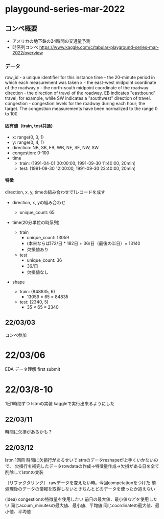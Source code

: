 # playgound-series-mar-2022

## コンペ概要
- アメリカの地下鉄の24時間の交通量予測
- 時系列コンペ
https://www.kaggle.com/c/tabular-playground-series-mar-2022/overview


### データ
row_id - a unique identifier for this instance
time - the 20-minute period in which each measurement was taken
x - the east-west midpoint coordinate of the roadway
y - the north-south midpoint coordinate of the roadway
direction - the direction of travel of the roadway. EB indicates "eastbound" travel, for example, while SW indicates a "southwest" direction of travel.
congestion - congestion levels for the roadway during each hour; the target. The congestion measurements have been normalized to the range 0 to 100.

#### 固有値（train, test共通）
- x: range(0, 3, 1)
- y: range(0, 4, 1)
- direction: NB, SB, EB, WB, NE, SE, NW, SW
- congestion: 0-100
- time
    - train: (1991-04-01 00:00:00, 1991-09-30 11:40:00, 20min)
    - test: (1991-09-30 12:00:00, 1991-09-30 23:40:00, 20min)

#### 特徴
direction, x, y, timeの組み合わせで1レコードを成す
- direction, x, yの組み合わせ
    - unique_count: 65
 
- time(20分単位の時系列)
    - train
        - unique_count: 13059
        - (本来ならば)72/日 * 182日 + 36/日（最後の半日）= 13140
        - 欠損値あり
    - test
        - unique_count: 36
        - 36/日
        - 欠損値なし

- shape
    - train: (848835, 6)
        - 13059 × 65 = 84835
    - test: (2340, 5)
        - 35 × 65 = 2340


## 22/03/03
コンペ参加


# 22/03/06
EDA
データ理解
first submit

# 22/03/8-10
1日1時間ずつ
lstmの実装
kaggleで実行出来るようにした

## 22/03/11
時間に欠損があるかも？

## 22/03/12
lstm 1回目
時間に欠損行があるせいでlstmのデータreshapeが上手くいかないので、
欠損行を補完したデータrowdataの作成->特徴量作成->欠損がある日を全て削除してlstmの実装

（リファクタリング）
rawデータを変えたい時。今回competationをつけた
前処理後のデータの情報を取得しないときちんとどのデータを使ったか追えない

(idea)
congestionの特徴量を使用したい
前日の最大値、最小値などを使用したい
同じaccum_minutesの最大値、最小値、平均値
同じcoordinateの最大値、最小値、平均値